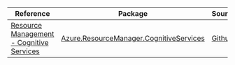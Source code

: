| Reference | Package | Source |
|---|---|---|
|[Resource Management - Cognitive Services](resourcemanager.cognitiveservices-readme.md)|[Azure.ResourceManager.CognitiveServices](https://www.nuget.org/packages/Azure.ResourceManager.CognitiveServices)|[Github](https://github.com/Azure/azure-sdk-for-net/blob/main/sdk/cognitiveservices/Azure.ResourceManager.CognitiveServices)|
